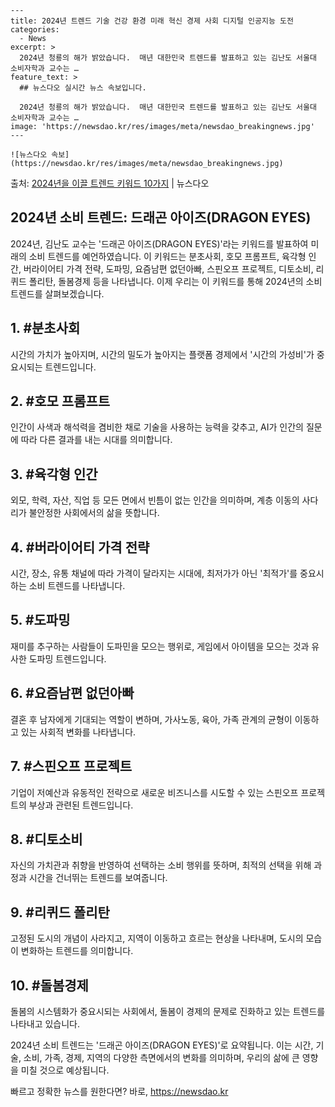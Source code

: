     ---
    title: 2024년 트렌드 기술 건강 환경 미래 혁신 경제 사회 디지털 인공지능 도전
    categories:
      - News
    excerpt: >
      2024년 청룡의 해가 밝았습니다.  매년 대한민국 트렌드를 발표하고 있는 김난도 서울대 소비자학과 교수는 …
    feature_text: >
      ## 뉴스다오 실시간 뉴스 속보입니다.
    
      2024년 청룡의 해가 밝았습니다.  매년 대한민국 트렌드를 발표하고 있는 김난도 서울대 소비자학과 교수는 …
    image: 'https://newsdao.kr/res/images/meta/newsdao_breakingnews.jpg'
    ---
    
    ![뉴스다오 속보](https://newsdao.kr/res/images/meta/newsdao_breakingnews.jpg)

<p>출처: <a href="https://newsdao.kr/3064" rel="dofollow">2024년을 이끌 트렌드 키워드 10가지</a> | 뉴스다오</p>

<h2 data-ke-size="size26">2024년 소비 트렌드: 드래곤 아이즈(DRAGON EYES)</h2>
<p data-ke-size="size16">2024년, 김난도 교수는 '드래곤 아이즈(DRAGON EYES)'라는 키워드를 발표하여 미래의 소비 트렌드를 예언하였습니다. 이 키워드는 분초사회, 호모 프롬프트, 육각형 인간, 버라이어티 가격 전략, 도파밍, 요즘남편 없던아빠, 스핀오프 프로젝트, 디토소비, 리퀴드 폴리탄, 돌봄경제 등을 나타냅니다. 이제 우리는 이 키워드를 통해 2024년의 소비 트렌드를 살펴보겠습니다.</p>

<h2 data-ke-size="size24">1. #분초사회</h2>
<p data-ke-size="size16">시간의 가치가 높아지며, 시간의 밀도가 높아지는 플랫폼 경제에서 '시간의 가성비'가 중요시되는 트렌드입니다.</p>

<h2 data-ke-size="size24">2. #호모 프롬프트</h2>
<p data-ke-size="size16">인간이 사색과 해석력을 겸비한 채로 기술을 사용하는 능력을 갖추고, AI가 인간의 질문에 따라 다른 결과를 내는 시대를 의미합니다.</p>

<h2 data-ke-size="size24">3. #육각형 인간</h2>
<p data-ke-size="size16">외모, 학력, 자산, 직업 등 모든 면에서 빈틈이 없는 인간을 의미하며, 계층 이동의 사다리가 불안정한 사회에서의 삶을 뜻합니다.</p>

<h2 data-ke-size="size24">4. #버라이어티 가격 전략</h2>
<p data-ke-size="size16">시간, 장소, 유통 채널에 따라 가격이 달라지는 시대에, 최저가가 아닌 '최적가'를 중요시하는 소비 트렌드를 나타냅니다.</p>

<h2 data-ke-size="size24">5. #도파밍</h2>
<p data-ke-size="size16">재미를 추구하는 사람들이 도파민을 모으는 행위로, 게임에서 아이템을 모으는 것과 유사한 도파밍 트렌드입니다.</p>

<h2 data-ke-size="size24">6. #요즘남편 없던아빠</h2>
<p data-ke-size="size16">결혼 후 남자에게 기대되는 역할이 변하며, 가사노동, 육아, 가족 관계의 균형이 이동하고 있는 사회적 변화를 나타냅니다.</p>

<h2 data-ke-size="size24">7. #스핀오프 프로젝트</h2>
<p data-ke-size="size16">기업이 저예산과 유동적인 전략으로 새로운 비즈니스를 시도할 수 있는 스핀오프 프로젝트의 부상과 관련된 트렌드입니다.</p>

<h2 data-ke-size="size24">8. #디토소비</h2>
<p data-ke-size="size16">자신의 가치관과 취향을 반영하여 선택하는 소비 행위를 뜻하며, 최적의 선택을 위해 과정과 시간을 건너뛰는 트렌드를 보여줍니다.</p>

<h2 data-ke-size="size24">9. #리퀴드 폴리탄</h2>
<p data-ke-size="size16">고정된 도시의 개념이 사라지고, 지역이 이동하고 흐르는 현상을 나타내며, 도시의 모습이 변화하는 트렌드를 의미합니다.</p>

<h2 data-ke-size="size24">10. #돌봄경제</h2>
<p data-ke-size="size16">돌봄의 시스템화가 중요시되는 사회에서, 돌봄이 경제의 문제로 진화하고 있는 트렌드를 나타내고 있습니다.</p>

<p data-ke-size="size16">2024년 소비 트렌드는 '드래곤 아이즈(DRAGON EYES)'로 요약됩니다. 이는 시간, 기술, 소비, 가족, 경제, 지역의 다양한 측면에서의 변화를 의미하며, 우리의 삶에 큰 영향을 미칠 것으로 예상됩니다.</p> 

빠르고 정확한 뉴스를 원한다면? 바로, <a href="https://newsdao.kr" rel="dofollow">https://newsdao.kr</a>


    
